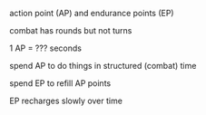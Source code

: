 action point (AP) and endurance points (EP)

combat has rounds but not turns

1 AP = ??? seconds

spend AP to do things in structured (combat) time

spend EP to refill AP points

EP recharges slowly over time